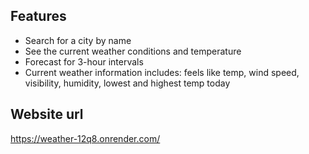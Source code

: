 ## Features

- Search for a city by name
- See the current weather conditions and temperature
- Forecast for 3-hour intervals
- Current weather information includes: feels like temp, wind speed, visibility, humidity, lowest and highest temp today

## Website url
https://weather-12q8.onrender.com/